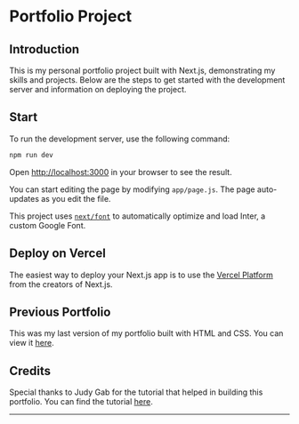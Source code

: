 # Portfolio Project

## Introduction
This is my personal portfolio project built with Next.js, demonstrating my skills and projects. Below are the steps to get started with the development server and information on deploying the project.

## Start

To run the development server, use the following command:

```bash
npm run dev
```

Open [http://localhost:3000](http://localhost:3000) in your browser to see the result.

You can start editing the page by modifying `app/page.js`. The page auto-updates as you edit the file.

This project uses [`next/font`](https://nextjs.org/docs/basic-features/font-optimization) to automatically optimize and load Inter, a custom Google Font.

## Deploy on Vercel

The easiest way to deploy your Next.js app is to use the [Vercel Platform](https://vercel.com) from the creators of Next.js.

## Previous Portfolio

This was my last version of my portfolio built with HTML and CSS. You can view it [here](https://jayounghoyos.github.io/Portfolio/).

## Credits

Special thanks to Judy Gab for the tutorial that helped in building this portfolio. You can find the tutorial [here](https://github.com/judygab/nextjs-portfolio).

---
